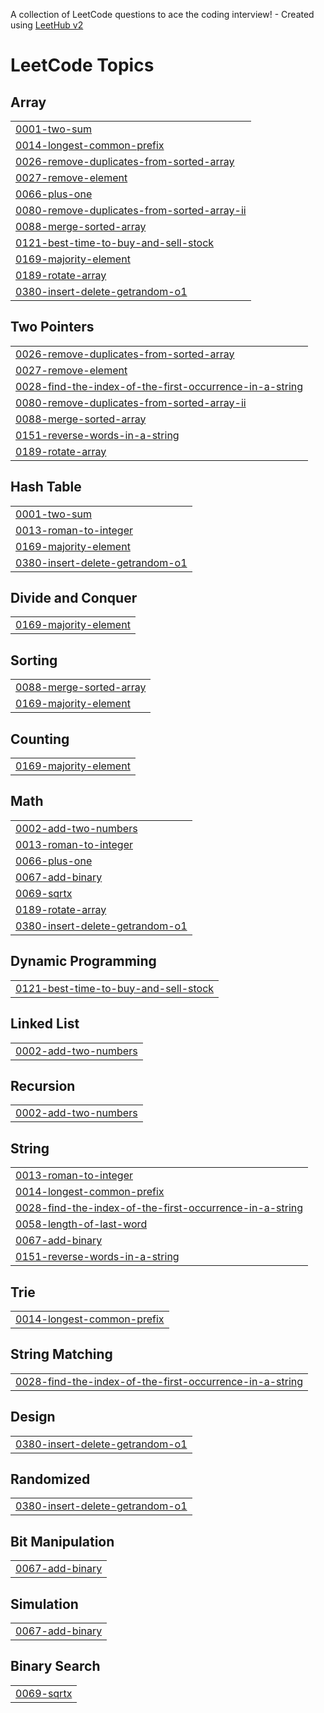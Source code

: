 A collection of LeetCode questions to ace the coding interview! - Created using [LeetHub v2](https://github.com/arunbhardwaj/LeetHub-2.0)
<!---LeetCode Topics Start-->
# LeetCode Topics
## Array
|  |
| ------- |
| [0001-two-sum](https://github.com/dbuttig/leetcode_problems/tree/master/0001-two-sum) |
| [0014-longest-common-prefix](https://github.com/dbuttig/leetcode_problems/tree/master/0014-longest-common-prefix) |
| [0026-remove-duplicates-from-sorted-array](https://github.com/dbuttig/leetcode_problems/tree/master/0026-remove-duplicates-from-sorted-array) |
| [0027-remove-element](https://github.com/dbuttig/leetcode_problems/tree/master/0027-remove-element) |
| [0066-plus-one](https://github.com/dbuttig/leetcode_problems/tree/master/0066-plus-one) |
| [0080-remove-duplicates-from-sorted-array-ii](https://github.com/dbuttig/leetcode_problems/tree/master/0080-remove-duplicates-from-sorted-array-ii) |
| [0088-merge-sorted-array](https://github.com/dbuttig/leetcode_problems/tree/master/0088-merge-sorted-array) |
| [0121-best-time-to-buy-and-sell-stock](https://github.com/dbuttig/leetcode_problems/tree/master/0121-best-time-to-buy-and-sell-stock) |
| [0169-majority-element](https://github.com/dbuttig/leetcode_problems/tree/master/0169-majority-element) |
| [0189-rotate-array](https://github.com/dbuttig/leetcode_problems/tree/master/0189-rotate-array) |
| [0380-insert-delete-getrandom-o1](https://github.com/dbuttig/leetcode_problems/tree/master/0380-insert-delete-getrandom-o1) |
## Two Pointers
|  |
| ------- |
| [0026-remove-duplicates-from-sorted-array](https://github.com/dbuttig/leetcode_problems/tree/master/0026-remove-duplicates-from-sorted-array) |
| [0027-remove-element](https://github.com/dbuttig/leetcode_problems/tree/master/0027-remove-element) |
| [0028-find-the-index-of-the-first-occurrence-in-a-string](https://github.com/dbuttig/leetcode_problems/tree/master/0028-find-the-index-of-the-first-occurrence-in-a-string) |
| [0080-remove-duplicates-from-sorted-array-ii](https://github.com/dbuttig/leetcode_problems/tree/master/0080-remove-duplicates-from-sorted-array-ii) |
| [0088-merge-sorted-array](https://github.com/dbuttig/leetcode_problems/tree/master/0088-merge-sorted-array) |
| [0151-reverse-words-in-a-string](https://github.com/dbuttig/leetcode_problems/tree/master/0151-reverse-words-in-a-string) |
| [0189-rotate-array](https://github.com/dbuttig/leetcode_problems/tree/master/0189-rotate-array) |
## Hash Table
|  |
| ------- |
| [0001-two-sum](https://github.com/dbuttig/leetcode_problems/tree/master/0001-two-sum) |
| [0013-roman-to-integer](https://github.com/dbuttig/leetcode_problems/tree/master/0013-roman-to-integer) |
| [0169-majority-element](https://github.com/dbuttig/leetcode_problems/tree/master/0169-majority-element) |
| [0380-insert-delete-getrandom-o1](https://github.com/dbuttig/leetcode_problems/tree/master/0380-insert-delete-getrandom-o1) |
## Divide and Conquer
|  |
| ------- |
| [0169-majority-element](https://github.com/dbuttig/leetcode_problems/tree/master/0169-majority-element) |
## Sorting
|  |
| ------- |
| [0088-merge-sorted-array](https://github.com/dbuttig/leetcode_problems/tree/master/0088-merge-sorted-array) |
| [0169-majority-element](https://github.com/dbuttig/leetcode_problems/tree/master/0169-majority-element) |
## Counting
|  |
| ------- |
| [0169-majority-element](https://github.com/dbuttig/leetcode_problems/tree/master/0169-majority-element) |
## Math
|  |
| ------- |
| [0002-add-two-numbers](https://github.com/dbuttig/leetcode_problems/tree/master/0002-add-two-numbers) |
| [0013-roman-to-integer](https://github.com/dbuttig/leetcode_problems/tree/master/0013-roman-to-integer) |
| [0066-plus-one](https://github.com/dbuttig/leetcode_problems/tree/master/0066-plus-one) |
| [0067-add-binary](https://github.com/dbuttig/leetcode_problems/tree/master/0067-add-binary) |
| [0069-sqrtx](https://github.com/dbuttig/leetcode_problems/tree/master/0069-sqrtx) |
| [0189-rotate-array](https://github.com/dbuttig/leetcode_problems/tree/master/0189-rotate-array) |
| [0380-insert-delete-getrandom-o1](https://github.com/dbuttig/leetcode_problems/tree/master/0380-insert-delete-getrandom-o1) |
## Dynamic Programming
|  |
| ------- |
| [0121-best-time-to-buy-and-sell-stock](https://github.com/dbuttig/leetcode_problems/tree/master/0121-best-time-to-buy-and-sell-stock) |
## Linked List
|  |
| ------- |
| [0002-add-two-numbers](https://github.com/dbuttig/leetcode_problems/tree/master/0002-add-two-numbers) |
## Recursion
|  |
| ------- |
| [0002-add-two-numbers](https://github.com/dbuttig/leetcode_problems/tree/master/0002-add-two-numbers) |
## String
|  |
| ------- |
| [0013-roman-to-integer](https://github.com/dbuttig/leetcode_problems/tree/master/0013-roman-to-integer) |
| [0014-longest-common-prefix](https://github.com/dbuttig/leetcode_problems/tree/master/0014-longest-common-prefix) |
| [0028-find-the-index-of-the-first-occurrence-in-a-string](https://github.com/dbuttig/leetcode_problems/tree/master/0028-find-the-index-of-the-first-occurrence-in-a-string) |
| [0058-length-of-last-word](https://github.com/dbuttig/leetcode_problems/tree/master/0058-length-of-last-word) |
| [0067-add-binary](https://github.com/dbuttig/leetcode_problems/tree/master/0067-add-binary) |
| [0151-reverse-words-in-a-string](https://github.com/dbuttig/leetcode_problems/tree/master/0151-reverse-words-in-a-string) |
## Trie
|  |
| ------- |
| [0014-longest-common-prefix](https://github.com/dbuttig/leetcode_problems/tree/master/0014-longest-common-prefix) |
## String Matching
|  |
| ------- |
| [0028-find-the-index-of-the-first-occurrence-in-a-string](https://github.com/dbuttig/leetcode_problems/tree/master/0028-find-the-index-of-the-first-occurrence-in-a-string) |
## Design
|  |
| ------- |
| [0380-insert-delete-getrandom-o1](https://github.com/dbuttig/leetcode_problems/tree/master/0380-insert-delete-getrandom-o1) |
## Randomized
|  |
| ------- |
| [0380-insert-delete-getrandom-o1](https://github.com/dbuttig/leetcode_problems/tree/master/0380-insert-delete-getrandom-o1) |
## Bit Manipulation
|  |
| ------- |
| [0067-add-binary](https://github.com/dbuttig/leetcode_problems/tree/master/0067-add-binary) |
## Simulation
|  |
| ------- |
| [0067-add-binary](https://github.com/dbuttig/leetcode_problems/tree/master/0067-add-binary) |
## Binary Search
|  |
| ------- |
| [0069-sqrtx](https://github.com/dbuttig/leetcode_problems/tree/master/0069-sqrtx) |
<!---LeetCode Topics End-->